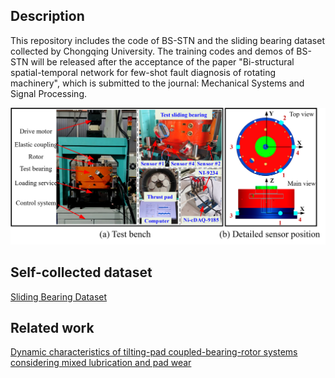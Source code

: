 ## **Description**

This repository includes the code of BS-STN and the sliding bearing dataset collected by Chongqing University.
The training codes and demos of BS-STN will be released after the acceptance of the paper "Bi-structural spatial-temporal network for few-shot fault
diagnosis of rotating machinery", which is submitted to the journal: Mechanical Systems and Signal Processing.

![image](https://github.com/CQU-ZixuChen/BS-STN/blob/main/SlidingBearingTestBench.png)

## **Self-collected dataset**

[Sliding Bearing Dataset](https://openai.com)

## **Related work**

[Dynamic characteristics of tilting-pad coupled-bearing-rotor systems considering mixed lubrication and pad wear](https://www.sciencedirect.com/science/article/abs/pii/S0301679X24000380)

